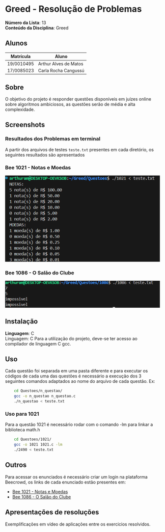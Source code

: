 # Greed - Resolução de Problemas

**Número da Lista**: 13 <br>
**Conteúdo da Disciplina**: Greed<br>

## Alunos
|Matrícula | Aluno |
| -- | -- |
| 19/0010495  |  Arthur Alves de Matos |
| 17/0085023  |  Carla Rocha Cangussú |

## Sobre
O objetivo do projeto é responder questões disponíveis em juízes online sobre algoritmos ambiciosos, as questões serão de média e alta complexidade.

## Screenshots
### Resultados dos Problemas em terminal
A partir dos arquivos de testes `teste.txt` presentes em cada diretório, os seguintes resultados são apresentados

### Bee 1021 - Notas e Moedas
![1021](/screenshots/1021.png)

### Bee 1086 - O Salão do Clube
![1086](/screenshots/1086.png)

## Instalação 
**Linguagem**: C<br>
Linguagem: C
Para a utilização do projeto, deve-se ter acesso ao compilador de linguagem C gcc.

## Uso 
Cada questão foi separada em uma pasta diferente e para executar os códigos de cada uma das questões é necessário a execução dos 3 seguintes comandos adaptados ao nome do arquivo de cada questão. Ex:

```sh
    cd Questoes/n_questao/
    gcc -o n_questao n_questao.c
    ./n_questao < teste.txt
```

### Uso para 1021
Para a questão 1021 é necessário rodar com o comando -lm para linkar a biblioteca math.h

```sh
    cd Questoes/1021/
    gcc -o 1021 1021.c -lm
    ./2490 < teste.txt
```

## Outros 
Para acessar os enunciados é necessário criar um login na plataforma Beecrowd, os links de cada enunciado estão presentes em:

- [Bee 1021 - Notas e Moedas](https://judge.beecrowd.com/pt/problems/view/1021)
- [Bee 1086 - O Salão do Clube](https://judge.beecrowd.com/pt/problems/view/1086)

## Apresentações de resoluções
Exemplificações em vídeo de aplicações entre os exercicios resolvidos.
